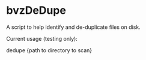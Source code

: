 # bvzDeDupe
A script to help identify and de-duplicate files on disk.

Current usage (testing only):

dedupe {path to directory to scan}